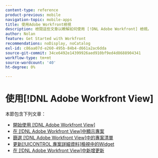 ```yaml
---
content-type: reference
product-previous: mobile
navigation-topic: mobile-apps
title: 使用Adobe Workfront檢視
description: 檢閱這些文章以瞭解如何使用 [!DNL Adobe Workfront] 檢視。
author: Nolan
feature: Get Started with Workfront
recommendations: noDisplay, noCatalog
exl-id: c86aa07d-e260-495b-84b4-d661a2ac6dda
source-git-commit: 34ce6492e14399926aed910bf9ed4d8688904341
workflow-type: tm+mt
source-wordcount: '40'
ht-degree: 0%

---
```


# 使用[!DNL Adobe Workfront View]

本節包含下列文章：

* [開始使用 [!DNL Adobe Workfront View]](../../../workfront-basics/mobile-apps/using-workfront-view/get-started-with-workfront-view.md)
* [在 [!DNL Adobe Workfront View]中顯示專案](../../../workfront-basics/mobile-apps/using-workfront-view/display-projects-in-wokrfont-view.md)
* [篩選 [!DNL Adobe Workfront View]中的專案清單](../../../workfront-basics/mobile-apps/using-workfront-view/filter-project-lists-in-workfront-view.md)
* [更新[!UICONTROL 專案詳細資料]檢視中的Widget](../../../workfront-basics/mobile-apps/using-workfront-view/update-widgets-in-workfront-view.md)
* [在 [!DNL Adobe Workfront View]中新增更新](../../../workfront-basics/mobile-apps/using-workfront-view/add-updates-in-workfront-view.md)

